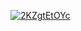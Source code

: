 <a href="https://imagetolink.com/ib/2KZgtEtOYc"><img src="https://imagetolink.com/ib/2KZgtEtOYc.png" alt="2KZgtEtOYc"/></a>
